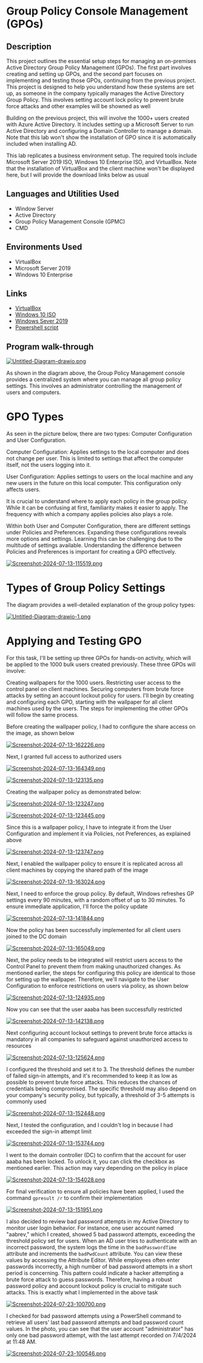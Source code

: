 # Group Policy Console Management (GPOs)
## Description
This project outlines the essential setup steps for managing an on-premises Active Directory Group Policy Management (GPOs). The first part involves creating and setting up GPOs, and the second part focuses on implementing and testing those GPOs, continuing from the previous project. This project is designed to help you understand how these systems are set up, as someone in the company typically manages the Active Directory Group Policy. This involves setting account lock policy to prevent brute force attacks and other examples will be showned as well

Building on the previous project, this will involve the 1000+ users created with Azure Active Directory. It includes setting up a Microsoft Server to run Active Directory and configuring a Domain Controller to manage a domain. Note that this lab won't show the installation of GPO since it is automatically included when installing AD.

This lab replicates a business environment setup. The required tools include Microsoft Server 2019 ISO, Windows 10 Enterprise ISO, and VirtualBox. Note that the installation of VirtualBox and the client machine won't be displayed here, but I will provide the download links below as usual
## Languages and Utilities Used
  + Window Server
  + Active Directory
  + Group Policy Management Console (GPMC)
  + CMD
## Environments Used
  + VirtualBox
  + Microsoft Server 2019
  + Windows 10 Enterprise
## Links
  + [VirtualBox](https://www.virtualbox.org/wiki/Downloads)
  + [Windows 10 ISO](https://www.microsoft.com/de-de/evalcenter/download-windows-10-enterprise/)
  + [Windows Sever 2019](https://www.microsoft.com/en-us/evalcenter/evaluate-windows-server-2019)
  + [Powershell script](https://techcommunity.microsoft.com/t5/itops-talk-blog/powershell-basics-how-to-force-azuread-connect-to-sync/ba-p/887043)
## Program walk-through

[![Untitled-Diagram-drawio.png](https://i.postimg.cc/zGVqZ8kZ/Untitled-Diagram-drawio.png)](https://postimg.cc/fVnGY4FB)

As shown in the diagram above, the Group Policy Management console provides a centralized system where you can manage all group policy settings. This involves an administrator controlling the management of users and computers.

# GPO Types

As seen in the picture below, there are two types: Computer Configuration and User Configuration.

Computer Configuration: Applies settings to the local computer and does not change per user. This is limited to settings that affect the computer itself, not the users logging into it.

User Configuration: Applies settings to users on the local machine and any new users in the future on this local computer. This configuration only affects users.

It is crucial to understand where to apply each policy in the group policy. While it can be confusing at first, familiarity makes it easier to apply. The frequency with which a company applies policies also plays a role.

Within both User and Computer Configuration, there are different settings under Policies and Preferences. Expanding these configurations reveals more options and settings. Learning this can be challenging due to the multitude of settings available. Understanding the difference between Policies and Preferences is important for creating a GPO effectively.

[![Screenshot-2024-07-13-115519.png](https://i.postimg.cc/s2jqdczB/Screenshot-2024-07-13-115519.png)](https://postimg.cc/18dJDDfP)

# Types of Group Policy Settings

The diagram provides a well-detailed explanation of the group policy types: 


[![Untitled-Diagram-drawio-1.png](https://i.postimg.cc/SxJYT02j/Untitled-Diagram-drawio-1.png)](https://postimg.cc/Hr1LnhtC)

# Applying and Testing GPO

For this task, I'll be setting up three GPOs for hands-on activity, which will be applied to the 1000 bulk users created previously. These three GPOs will involve:

Creating wallpapers for the 1000 users.
Restricting user access to the control panel on client machines.
Securing computers from brute force attacks by setting an account lockout policy for users.
I'll begin by creating and configuring each GPO, starting with the wallpaper for all client machines used by the users. The steps for implementing the other GPOs will follow the same process.

Before creating the wallpaper policy, I had to configure the share access on the image, as shown below

[![Screenshot-2024-07-13-162226.png](https://i.postimg.cc/KzL4CVTb/Screenshot-2024-07-13-162226.png)](https://postimg.cc/xJf0z6gp)

Next, I granted full access to authorized users

[![Screenshot-2024-07-13-164349.png](https://i.postimg.cc/VsqdRx1B/Screenshot-2024-07-13-164349.png)](https://postimg.cc/9zfmXNDr)

[![Screenshot-2024-07-13-123135.png](https://i.postimg.cc/yxkRtWvg/Screenshot-2024-07-13-123135.png)](https://postimg.cc/rR2zty6M)

Creating the wallpaper policy as demonstrated below:

[![Screenshot-2024-07-13-123247.png](https://i.postimg.cc/B6yb8pBb/Screenshot-2024-07-13-123247.png)](https://postimg.cc/r01M3Sb2)


[![Screenshot-2024-07-13-123445.png](https://i.postimg.cc/L8MD7KZ9/Screenshot-2024-07-13-123445.png)](https://postimg.cc/dL4GkfBp)

Since this is a wallpaper policy, I have to integrate it from the User Configuration and implement it via Policies, not Preferences, as explained above

[![Screenshot-2024-07-13-123747.png](https://i.postimg.cc/T3q0v7rr/Screenshot-2024-07-13-123747.png)](https://postimg.cc/yDxcFTpd)

Next, I enabled the wallpaper policy to ensure it is replicated across all client machines by copying the shared path of the image

[![Screenshot-2024-07-13-163024.png](https://i.postimg.cc/ZqwLCWsn/Screenshot-2024-07-13-163024.png)](https://postimg.cc/gw6h72Wb)

Next, I need to enforce the group policy. By default, Windows refreshes GP settings every 90 minutes, with a random offset of up to 30 minutes. To ensure immediate application, I'll force the policy update

[![Screenshot-2024-07-13-141844.png](https://i.postimg.cc/wMwtkNJR/Screenshot-2024-07-13-141844.png)](https://postimg.cc/kRtXJBT7)

Now the policy has been successfully implemented for all client users joined to the DC domain

[![Screenshot-2024-07-13-165049.png](https://i.postimg.cc/zf4Vt5Vp/Screenshot-2024-07-13-165049.png)](https://postimg.cc/Jycr0f3B)

Next, the policy needs to be integrated will restrict users access to the Control Panel to prevent them from making unauthorized changes. As mentioned earlier, the steps for configuring this policy are identical to those for setting up the wallpaper. Therefore, we'll navigate to the User Configuration to enforce restrictions on users via policy, as shown below

[![Screenshot-2024-07-13-124935.png](https://i.postimg.cc/x86QZy6Y/Screenshot-2024-07-13-124935.png)](https://postimg.cc/jnnBwNVk)

Now you can see that the user aaaba has been successfully restricted

[![Screenshot-2024-07-13-142138.png](https://i.postimg.cc/nrhbq9pW/Screenshot-2024-07-13-142138.png)](https://postimg.cc/xJh42CkG)

Next configuring account lockout settings to prevent brute force attacks is mandatory in all companies to safeguard against unauthorized access to resources

[![Screenshot-2024-07-13-125624.png](https://i.postimg.cc/4NFZbPKQ/Screenshot-2024-07-13-125624.png)](https://postimg.cc/CzDWwjsR)

I configured the threshold and set it to 3. The threshold defines the number of failed sign-in attempts, and it's recommended to keep it as low as possible to prevent brute force attacks. This reduces the chances of credentials being compromised. The specific threshold may also depend on your company's security policy, but typically, a threshold of 3-5 attempts is commonly used

[![Screenshot-2024-07-13-152448.png](https://i.postimg.cc/fRtsHdmn/Screenshot-2024-07-13-152448.png)](https://postimg.cc/CRg95zcm)

Next, I tested the configuration, and I couldn't log in because I had exceeded the sign-in attempt limit

[![Screenshot-2024-07-13-153744.png](https://i.postimg.cc/SxBhHKfX/Screenshot-2024-07-13-153744.png)](https://postimg.cc/PCQ9wTch)

I went to the domain controller (DC) to confirm that the account for user aaaba has been locked. To unlock it, you can click the checkbox as mentioned earlier. This action may vary depending on the policy in place

[![Screenshot-2024-07-13-154028.png](https://i.postimg.cc/bv1hPjmm/Screenshot-2024-07-13-154028.png)](https://postimg.cc/SXQ5LHF9)

For final verification to ensure all policies have been applied, I used the command `gpresult /r` to confirm their implementation

[![Screenshot-2024-07-13-151951.png](https://i.postimg.cc/B6G1Z44b/Screenshot-2024-07-13-151951.png)](https://postimg.cc/Z9VqVk9z)

I also decided to review bad password attempts in my Active Directory to monitor user login behavior. For instance, one user account named "aabrev," which I created, showed 5 bad password attempts, exceeding the threshold policy set for users. When an AD user tries to authenticate with an incorrect password, the system logs the time in the `badPasswordTime` attribute and increments the `badPwdCount` attribute. You can view these values by accessing the Attribute Editor. While employees often enter passwords incorrectly, a high number of bad password attempts in a short period is concerning. This pattern could indicate a hacker attempting a brute force attack to guess passwords. Therefore, having a robust password policy and account lockout policy is crucial to mitigate such attacks. This is exactly what I implemented in the above task

[![Screenshot-2024-07-23-100700.png](https://i.postimg.cc/K84hkrhW/Screenshot-2024-07-23-100700.png)](https://postimg.cc/ts0M86Td)

I checked for bad password attempts using a PowerShell command to retrieve all users' last bad password attempts and bad password count values. In the photo, you can see that the user account "administrator" has only one bad password attempt, with the last attempt recorded on 7/4/2024 at 11:48 AM.

[![Screenshot-2024-07-23-100546.png](https://i.postimg.cc/gktkT0Yf/Screenshot-2024-07-23-100546.png)](https://postimg.cc/0bms6PKf)
